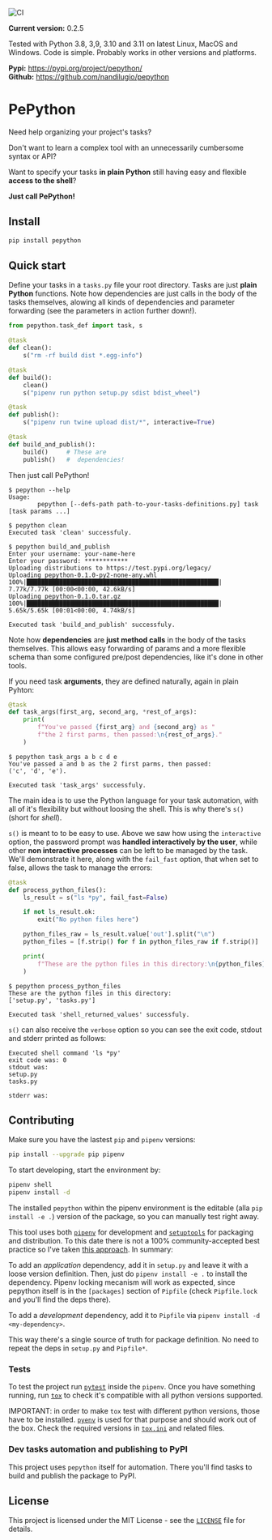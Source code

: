 ![CI](https://github.com/nandilugio/pepython/actions/workflows/ci.yml/badge.svg)

**Current version:** 0.2.5

Tested with Python 3.8, 3,9, 3.10 and 3.11 on latest Linux, MacOS and Windows. Code is simple. Probably works in other versions and platforms.

**Pypi:** https://pypi.org/project/pepython/ </br>
**Github:** https://github.com/nandilugio/pepython

# PePython

Need help organizing your project's tasks?

Don't want to learn a complex tool with an unnecessarily cumbersome syntax or API?

Want to specify your tasks __in plain Python__ still having easy and flexible __access to the shell__?

**Just call PePython!**

## Install

```bash
pip install pepython
```

## Quick start

Define your tasks in a `tasks.py` file your root directory. Tasks are just __plain Python__ functions. Note how dependencies are just calls in the body of the tasks themselves, alowing all kinds of dependencies and parameter forwarding (see the parameters in action further down!).

```python
from pepython.task_def import task, s

@task
def clean():
    s("rm -rf build dist *.egg-info")

@task
def build():
    clean()
    s("pipenv run python setup.py sdist bdist_wheel")

@task
def publish():
    s("pipenv run twine upload dist/*", interactive=True)

@task
def build_and_publish():
    build()     # These are
    publish()   #  dependencies!
```

Then just call PePython!

```
$ pepython --help
Usage:
        pepython [--defs-path path-to-your-tasks-definitions.py] task [task params ...]

$ pepython clean
Executed task 'clean' successfuly.

$ pepython build_and_publish
Enter your username: your-name-here
Enter your password: ************
Uploading distributions to https://test.pypi.org/legacy/
Uploading pepython-0.1.0-py2-none-any.whl
100%|█████████████████████████████████████████████████████| 7.77k/7.77k [00:00<00:00, 42.6kB/s]
Uploading pepython-0.1.0.tar.gz
100%|█████████████████████████████████████████████████████| 5.65k/5.65k [00:01<00:00, 4.74kB/s]

Executed task 'build_and_publish' successfuly.
```

Note how **dependencies** are __just method calls__ in the body of the tasks themselves. This allows easy forwarding of params and a more flexible schema than some configured pre/post dependencies, like it's done in other tools.

If you need task **arguments**, they are defined naturally, again in plain Pyhton:

```python
@task
def task_args(first_arg, second_arg, *rest_of_args):
    print(
        f"You've passed {first_arg} and {second_arg} as "
        f"the 2 first parms, then passed:\n{rest_of_args}."
    )
```

```
$ pepython task_args a b c d e
You've passed a and b as the 2 first parms, then passed:
('c', 'd', 'e').

Executed task 'task_args' successfuly.
```

The main idea is to use the Python language for your task automation, with all of it's flexibility but without loosing the shell. This is why there's `s()` (short for _shell_).

`s()` is meant to to be easy to use. Above we saw how using the `interactive` option, the password prompt was **handled interactively by the user**, while other **non interactive processes** can be left to be managed by the task. We'll demonstrate it here, along with the `fail_fast` option, that when set to false, allows the task to manage the errors:

```python
@task
def process_python_files():
    ls_result = s("ls *py", fail_fast=False)

    if not ls_result.ok:
        exit("No python files here")

    python_files_raw = ls_result.value['out'].split("\n")
    python_files = [f.strip() for f in python_files_raw if f.strip()]

    print(
        f"These are the python files in this directory:\n{python_files}"
    )
```

```
$ pepython process_python_files
These are the python files in this directory:
['setup.py', 'tasks.py']

Executed task 'shell_returned_values' successfuly.
```

`s()` can also receive the `verbose` option so you can see the exit code, stdout and stderr printed as follows:

```
Executed shell command 'ls *py'
exit code was: 0
stdout was:
setup.py
tasks.py

stderr was:

```

## Contributing

Make sure you have the lastest `pip` and `pipenv` versions:

```bash
pip install --upgrade pip pipenv
```

To start developing, start the environment by:

```bash
pipenv shell
pipenv install -d
```

The installed `pepython` within the pipenv environment is the editable (alla `pip install -e .`) version of the package, so you can manually test right away.

This tool uses both [`pipenv`](https://pipenv.readthedocs.io/) for development and [`setuptools`](https://setuptools.readthedocs.io/) for packaging and distribution. To this date there is not a 100% community-accepted best practice so I've taken [this approach](https://github.com/pypa/pipenv/issues/209#issuecomment-337409290). In summary:

To add an _application_ dependency, add it in `setup.py` and leave it with a loose version definition. Then, just do `pipenv install -e .` to install the dependency. Pipenv locking mecanism will work as expected, since pepython itself is in the `[packages]` section of `Pipfile` (check `Pipfile.lock` and you'll find the deps there).

To add a _development_ dependency, add it to `Pipfile` via `pipenv install -d <my-dependency>`.

This way there's a single source of truth for package definition. No need to repeat the deps in `setup.py` and `Pipfile*`.

### Tests

To test the project run [`pytest`](https://docs.pytest.org/) inside the `pipenv`. Once you have something running, run [`tox`](https://github.com/tox-dev/tox) to check it's compatible with all python versions supported.

IMPORTANT: in order to make `tox` test with different python versions, those have to be installed. [`pyenv`](https://github.com/pyenv/pyenv) is used for that purpose and should work out of the box. Check the required versions in [`tox.ini`](https://github.com/nandilugio/bumpytrack/blob/master/tox.ini) and related files.

### Dev tasks automation and publishing to PyPI

This project uses `pepython` itself for automation. There you'll find tasks to build and publish the package to PyPI.

## License

This project is licensed under the MIT License - see the [`LICENSE`](https://github.com/nandilugio/pepython/blob/master/LICENSE) file for details.

